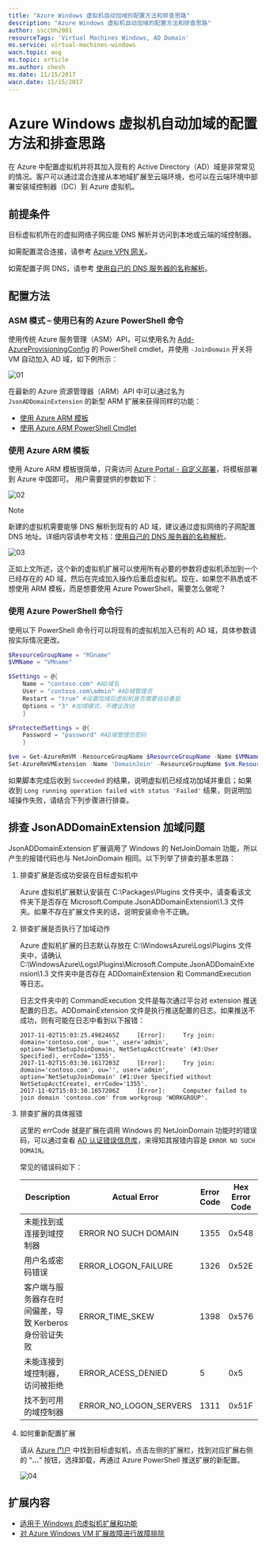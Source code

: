 ```yaml
---
title: "Azure Windows 虚拟机自动加域的配置方法和排查思路"
description: "Azure Windows 虚拟机自动加域的配置方法和排查思路"
author: sscchh2001
resourceTags: 'Virtual Machines Windows, AD Domain'
ms.service: virtual-machines-windows
wacn.topic: aog
ms.topic: article
ms.author: chesh
ms.date: 11/15/2017
wacn.date: 11/15/2017
---
```


# Azure Windows 虚拟机自动加域的配置方法和排查思路

在 Azure 中配置虚拟机并将其加入现有的 Active Directory（AD）域是非常常见的情况。客户可以通过混合连接从本地域扩展至云端环境，也可以在云端环境中部署安装域控制器（DC）到 Azure 虚拟机。

## 前提条件

目标虚拟机所在的虚拟网络子网应能 DNS 解析并访问到本地或云端的域控制器。

如需配置混合连接，请参考 [Azure VPN 网关](https://docs.azure.cn/zh-cn/vpn-gateway/vpn-gateway-about-vpngateways)。

如需配置子网 DNS，请参考 [使用自己的 DNS 服务器的名称解析](https://docs.azure.cn/zh-cn/virtual-network/virtual-networks-name-resolution-for-vms-and-role-instances#a-namename-resolution-using-your-own-dns-server-idname-resolution-using-your-own-dns-servera-使用你自己的-dns-服务器的名称解析)。

## 配置方法

### ASM 模式 – 使用已有的 Azure PowerShell 命令

使用传统 Azure 服务管理（ASM）API，可以使用名为 [Add-AzureProvisioningConfig](https://docs.microsoft.com/en-us/powershell/module/Azure/Add-AzureProvisioningConfig?view=azuresmps-4.0.0) 的 PowerShell cmdlet，并使用 `-JoinDomain` 开关将 VM 自动加入 AD 域，如下例所示：

![01](media/aog-virtual-machines-windows-howto-join-ad-domain-automatic/01.png)

在最新的 Azure 资源管理器（ARM）API 中可以通过名为 `JsonADDomainExtension` 的新型 ARM 扩展来获得同样的功能：

* [使用 Azure ARM 模板](#section1)
* [使用 Azure ARM PowerShell Cmdlet](#section2)

### <a id="section1"></a>使用 Azure ARM 模板

使用 Azure ARM 模板很简单，只需访问 [Azure Portal - 自定义部署](https://portal.azure.cn/#create/Microsoft.Template/uri/https%3A%2F%2Fraw.githubusercontent.com%2FAzure%2Fazure-quickstart-templates%2Fmaster%2F201-vm-domain-join%2Fazuredeploy.json)，将模板部署到 Azure 中国即可。
用户需要提供的参数如下：

![02](media/aog-virtual-machines-windows-howto-join-ad-domain-automatic/02.png)

> [!NOTE]
> 新建的虚拟机需要能够 DNS 解析到现有的 AD 域，建议通过虚拟网络的子网配置 DNS 地址。详细内容请参考文档：[使用自己的 DNS 服务器的名称解析](https://docs.azure.cn/zh-cn/virtual-network/virtual-networks-name-resolution-for-vms-and-role-instances#a-namename-resolution-using-your-own-dns-server-idname-resolution-using-your-own-dns-servera-使用你自己的-dns-服务器的名称解析)。

![03](media/aog-virtual-machines-windows-howto-join-ad-domain-automatic/03.png)

正如上文所述，这个新的虚拟机扩展可以使用所有必要的参数将虚拟机添加到一个已经存在的 AD 域，然后在完成加入操作后重启虚拟机。现在，如果您不熟悉或不想使用 ARM 模板，而是想要使用 Azure PowerShell，需要怎么做呢？

### <a id="section2"></a>使用 Azure PowerShell 命令行

使用以下 PowerShell 命令行可以将现有的虚拟机加入已有的 AD 域，具体参数请按实际情况更改。

```PowerShell
$ResourceGroupName = "RGname"
$VMName = "VMname"

$Settings = @{
    Name = "contoso.com" #AD域名
    User = "contoso.com\admin" #AD域管理员
    Restart = "true" #设置加域后虚拟机是否需要自动重启
    Options = "3" #加域模式，不建议改动
    }

$ProtectedSettings = @{
    Password = "password" #AD域管理员密码
    }

$vm = Get-AzureRmVM -ResourceGroupName $ResourceGroupName -Name $VMName 
Set-AzureRmVMExtension -Name 'DomainJoin' -ResourceGroupName $vm.ResourceGroupName -VMName $vm.Name -Location $vm.Location -Publisher 'Microsoft.Compute' -ExtensionType 'JsonADDomainExtension' -TypeHandlerVersion 1.3 -Settings $Settings -ProtectedSettings $ProtectedSettings
```

如果脚本完成后收到 `Succeeded` 的结果，说明虚拟机已经成功加域并重启；如果收到 `Long running operation failed with status 'Failed'` 结果，则说明加域操作失败，请结合下列步骤进行排查。

## 排查 JsonADDomainExtension 加域问题

JsonADDomainExtension 扩展调用了 Windows 的 NetJoinDomain 功能，所以产生的报错代码也与 NetJoinDomain 相同。以下列举了排查的基本思路：

1. 排查扩展是否成功安装在目标虚拟机中

    Azure 虚拟机扩展默认安装在 C:\Packages\Plugins 文件夹中，请查看该文件夹下是否存在 Microsoft.Compute.JsonADDomainExtension\1.3 文件夹。如果不存在扩展文件夹的话，说明安装命令不正确。

2. 排查扩展是否执行了加域动作

    Azure 虚拟机扩展的日志默认存放在 C:\WindowsAzure\Logs\Plugins 文件夹中，请确认 C:\WindowsAzure\Logs\Plugins\Microsoft.Compute.JsonADDomainExtension\1.3 文件夹中是否存在  ADDomainExtension 和 CommandExecution 等日志。

    日志文件夹中的 CommandExecution 文件是每次通过平台对 extension 推送配置的日志。ADDomainExtension 文件是执行推送配置的日志。如果推送不成功，则有可能在日志中看到以下报错：

    ```
    2017-11-02T15:03:25.4982465Z     [Error]:     Try join: domain='contoso.com', ou='', user='admin', option='NetSetupJoinDomain, NetSetupAcctCreate' (#3:User Specified), errCode='1355'.
    2017-11-02T15:03:30.1617203Z     [Error]:     Try join: domain='contoso.com', ou='', user='admin', option='NetSetupJoinDomain' (#1:User Specified without NetSetupAcctCreate), errCode='1355'.
    2017-11-02T15:03:30.1657206Z     [Error]:     Computer failed to join domain 'contoso.com' from workgroup 'WORKGROUP'.
    ```

3. 排查扩展的具体报错

    这里的 errCode 就是扩展在调用 Windows 的 NetJoinDomain 功能时的错误码，可以通过查看 [AD 认证错误信息库](https://technet.microsoft.com/en-us/library/cc961817.aspx)，来得知其报错内容是 `ERROR NO SUCH DOMAIN`。

    常见的错误码如下：

    | Description | Actual Error | Error Code | Hex Error Code |
    | ----------- | ------------ | ---------- | -------------- |
    | 未能找到或连接到域控制器 | ERROR NO SUCH DOMAIN | 1355 | 0x548 |
    | 用户名或密码错误 | ERROR_LOGON_FAILURE | 1326 | 0x52E |
    | 客户端与服务器存在时间偏差，导致 Kerberos 身份验证失败 | ERROR_TIME_SKEW | 1398 | 0x576 |
    | 未能连接到域控制器，访问被拒绝 | ERROR_ACESS_DENIED | 5 | 0x5 |
    | 找不到可用的域控制器 | ERROR_NO_LOGON_SERVERS | 1311 | 0x51F |

4. 如何重新配置扩展

    请从 [Azure 门户](https://portal.azure.cn/) 中找到目标虚拟机，点击左侧的扩展栏，找到对应扩展右侧的 “**…**” 按钮，选择卸载，再通过 Azure PowerShell 推送扩展的新配置。

    ![04](media/aog-virtual-machines-windows-howto-join-ad-domain-automatic/04.png)

## 扩展内容

* [适用于 Windows 的虚拟机扩展和功能](https://docs.azure.cn/zh-cn/virtual-machines/windows/extensions-features)
* [对 Azure Windows VM 扩展故障进行故障排除](https://docs.azure.cn/zh-cn/virtual-machines/windows/extensions-troubleshoot)
